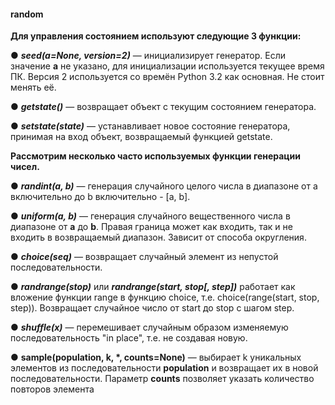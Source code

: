#### random

__Для управления состоянием используют следующие 3 функции:__

● __*seed(a=None, version=2)*__ — инициализирует генератор. Если значение __a__ не
указано, для инициализации используется текущее время ПК. Версия 2
используется со времён Python 3.2 как основная. Не стоит менять её.

● __*getstate()*__ — возвращает объект с текущим состоянием генератора.

● __*setstate(state)*__ — устанавливает новое состояние генератора, принимая на
вход объект, возвращаемый функцией getstate.

__Рассмотрим несколько часто используемых функции генерации чисел.__

● __*randint(a, b)*__ — генерация случайного целого числа в диапазоне от a
включительно до b включительно - [a, b].

● __*uniform(a, b)*__ — генерация случайного вещественного числа в диапазоне от __a__
до __b__. Правая граница может как входить, так и не входить в возвращаемый
диапазон. Зависит от способа округления.

● __*choice(seq)*__ — возвращает случайный элемент из непустой последовательности.

● __*randrange(stop)*__ или __*randrange(start, stop[, step])*__ работает как вложение
функции range в функцию choice, т.е. choice(range(start, stop, step)).
Возвращает случайное число от start до stop с шагом step.

● __*shuffle(x)*__ — перемешивает случайным образом изменяемую
последовательность "in place", т.е. не создавая новую.

● __sample(population, k, *, counts=None)__ — выбирает k уникальных элементов из
последовательности __population__ и возвращает их в новой последовательности.
Параметр __counts__ позволяет указать количество повторов элемента